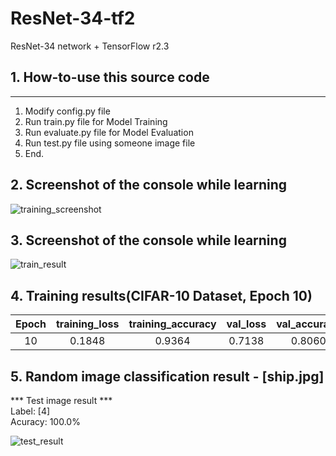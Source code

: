 # ResNet-34-tf2
ResNet-34 network + TensorFlow r2.3

## 1. How-to-use this source code
-----------------------------
1. Modify config.py file
2. Run train.py file for Model Training
3. Run evaluate.py file for Model Evaluation
3. Run test.py file using someone image file
4. End.

## 2. Screenshot of the console while learning
![training_screenshot](https://user-images.githubusercontent.com/41134624/99950890-9a433a80-2dc0-11eb-9eaa-ebe093d296ce.JPG)

## 3. Screenshot of the console while learning
![train_result](https://user-images.githubusercontent.com/41134624/99950988-b8a93600-2dc0-11eb-8a18-12eddaeab1fd.jpg)

## 4. Training results(CIFAR-10 Dataset, Epoch 10)
|Epoch|training_loss|training_accuracy|val_loss|val_accuracy|
|:---:|:---:|:---:|:---:|:---:|
|10|0.1848|0.9364|0.7138|0.8060|

## 5. Random image classification result - [ship.jpg]
*** Test image result ***   
Label: [4]   
Acuracy: 100.0%   
   
![test_result](https://user-images.githubusercontent.com/41134624/99929336-330d9200-2d90-11eb-8129-c7d7c9aa8f96.JPG)

